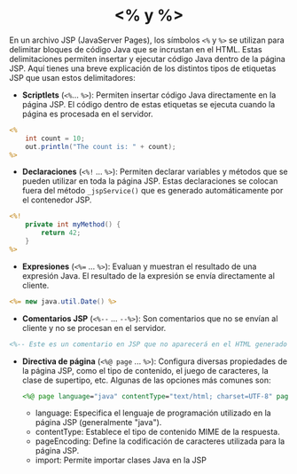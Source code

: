 <h1 align="center"><% y %></h1>

En un archivo JSP (JavaServer Pages), los símbolos `<%` y `%>` se utilizan para delimitar bloques de código Java que se incrustan en el HTML. Estas delimitaciones permiten insertar y ejecutar código Java dentro de la página JSP. Aquí tienes una breve explicación de los distintos tipos de etiquetas JSP que usan estos delimitadores:

- <b>Scriptlets</b> (`<%`... `%>`): Permiten insertar código Java directamente en la página JSP. El código dentro de estas etiquetas se ejecuta cuando la página es procesada en el servidor.
```jsp
<% 
    int count = 10;
    out.println("The count is: " + count);
%>
```
- <b>Declaraciones</b> (`<%!` ... `%>`): Permiten declarar variables y métodos que se pueden utilizar en toda la página JSP. Estas declaraciones se colocan fuera del método `_jspService()` que es generado automáticamente por el contenedor JSP.
```jsp
<%! 
    private int myMethod() {
        return 42;
    }
%>
```
- <b>Expresiones</b> (`<%=` ... `%>`): Evaluan y muestran el resultado de una expresión Java. El resultado de la expresión se envía directamente al cliente.
```jsp
<%= new java.util.Date() %>
```
- <b>Comentarios JSP</b> (`<%--` ... `--%>`): Son comentarios que no se envían al cliente y no se procesan en el servidor.
```jsp
<%-- Este es un comentario en JSP que no aparecerá en el HTML generado --%>
```
- <b>Directiva de página</b> (`<%@ page` ... `%>`): Configura diversas propiedades de la página JSP, como el tipo de contenido, el juego de caracteres, la clase de supertipo, etc. Algunas de las opciones más comunes son:
    ```jsp
    <%@ page language="java" contentType="text/html; charset=UTF-8" pageEncoding="UTF-8" %>
    ```
    - language: Especifica el lenguaje de programación utilizado en la página JSP (generalmente "java").
    - contentType: Establece el tipo de contenido MIME de la respuesta.
    - pageEncoding: Define la codificación de caracteres utilizada para la página JSP.
    - import: Permite importar clases Java en la JSP

